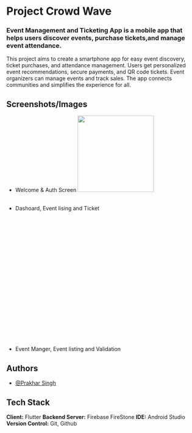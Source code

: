 # Project Crowd Wave

<h3>Event Management and Ticketing App is a mobile app that helps users discover events, purchase tickets,and manage event attendance.</h3>
<p>
  This project aims to create a smartphone app for easy event discovery, ticket purchases, and attendance management. Users get personalized event recommendations, secure payments, and QR code tickets. Event organizers can manage events and track sales. The app connects   communities and simplifies the experience for all.
</p>

## Screenshots/Images

- Welcome & Auth Screen
<img src="https://github.com/user-attachments/assets/be91af2e-6bc6-4a3e-8308-e4d38513aa03" width="200"> </img>
<img scr="https://github.com/user-attachments/assets/f2417280-e21f-445d-9f8c-a415f82d224d" width="200"> </img>
<img scr="https://github.com/user-attachments/assets/e9d0aafb-ea8f-4234-9992-7602c56a4d06" width="200"> </img>

- Dashoard, Event lising and Ticket
<img scr="https://github.com/user-attachments/assets/25c87ec2-ef43-423e-8ecd-68a0c291f5bd" width="200"> </img>
<img scr="https://github.com/user-attachments/assets/423e4ee2-b5ea-492b-a6ac-aea4e5d882ad" width="200"> </img>
<img scr="https://github.com/user-attachments/assets/8bf88be4-8cf9-435e-bd49-f175a509cf07" width="200"> </img>
<img scr="https://github.com/user-attachments/assets/ba967ac7-cda7-4e4d-8a0f-9053a82984e4" width="200"> </img>
<img scr="https://github.com/user-attachments/assets/9405c27f-5ab8-4634-b9a7-e922d3faa10e" width="200"> </img>
<img scr="https://github.com/user-attachments/assets/9270be36-aeba-42a6-b057-8abc454036ba" width="200"> </img>
<img scr="https://github.com/user-attachments/assets/07c62693-bec6-4820-99be-1854ef81dea9" width="200"> </img>

- Event Manger, Event listing and Validation
<img scr="https://github.com/user-attachments/assets/19744fba-099f-42cf-835d-79fa66daa11c" height="300"> </img>
<img scr="https://github.com/user-attachments/assets/ab2a5695-b5ab-4764-8f9a-52b95d4bd8f4" height="300"></img> 
<img scr="https://github.com/user-attachments/assets/36f5bec3-9106-44e4-858b-ee23c529cdcc" height="300"></img>
<img scr="https://github.com/user-attachments/assets/b1acc009-e664-4371-bf09-4ce9c4c7b404" height="300"></img>
<img scr="https://github.com/user-attachments/assets/95e518f8-5509-40dc-a3a0-d18627fec00c" height="300"></img>


## Authors

- [@Prakhar Singh](https://www.github.com/PrakharSingh0)


## Tech Stack

**Client:** Flutter 
**Backend Server:** Firebase FireStone
**IDE:** Android Studio
**Version Control:** Git, Github
